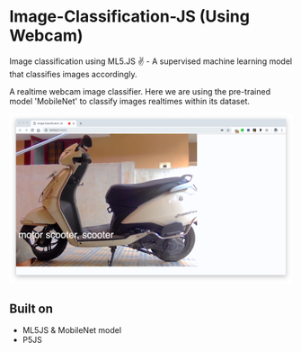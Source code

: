 # Image-Classification-JS (Using Webcam)
Image classification using ML5.JS ✌️ - A supervised machine learning model that classifies images accordingly.

A realtime webcam image classifier. Here we are using the pre-trained model 'MobileNet' to classify images realtimes within its dataset.

<img src="https://github.com/geekykant/Image-Classification-JS/blob/Webcam-Object-Classification/images/output.png?raw=true">

## Built on
- ML5JS & MobileNet model
- P5JS
